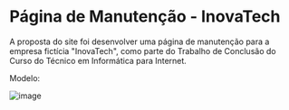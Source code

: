 # Página de Manutenção - InovaTech

A proposta do site foi desenvolver uma página de manutenção para a empresa fictícia "InovaTech", como parte do Trabalho de Conclusão do Curso do Técnico em Informática para Internet.

Modelo:

![image](https://github.com/user-attachments/assets/a67d499f-c995-4af6-a7ec-bbeb185843f8)
